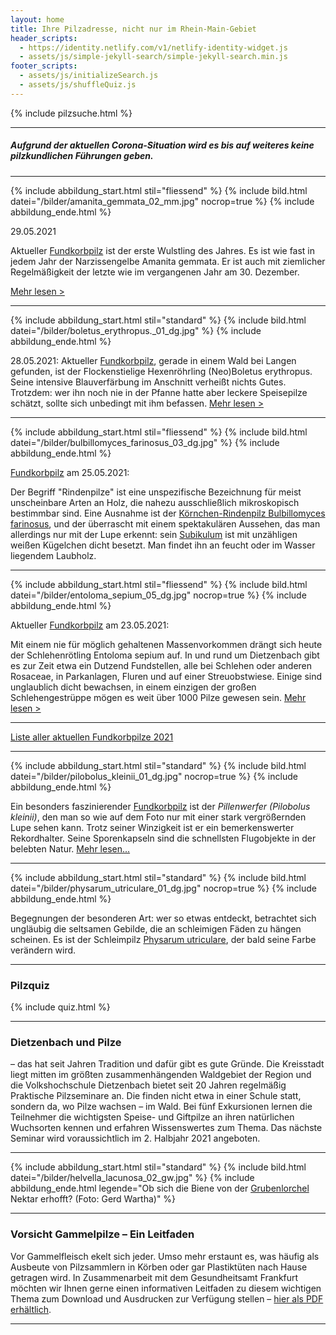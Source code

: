 ```yaml
---
layout: home
title: Ihre Pilzadresse, nicht nur im Rhein-Main-Gebiet
header_scripts:
  - https://identity.netlify.com/v1/netlify-identity-widget.js
  - assets/js/simple-jekyll-search/simple-jekyll-search.min.js
footer_scripts:
  - assets/js/initializeSearch.js
  - assets/js/shuffleQuiz.js
---
```

{% include pilzsuche.html %}

- - -

##### Aufgrund der aktuellen Corona-Situation wird es bis auf weiteres keine pilzkundlichen Führungen geben.

- - -

{% include abbildung_start.html stil="fliessend" %}
{% include bild.html datei="/bilder/amanita_gemmata_02_mm.jpg" nocrop=true %}
{% include abbildung_ende.html %}

29.05.2021

Aktueller [Fundkorbpilz](AA "Glossar-") ist der erste Wulstling des Jahres. Es ist wie fast in jedem Jahr der Narzissengelbe Amanita gemmata. Er ist auch mit ziemlicher Regelmäßigkeit der letzte wie im vergangenen Jahr am 30. Dezember.

[Mehr lesen >](/pilze/amanita-gemmata-narzissengelber-wulstling)

<div class="clear: both"></div>

- - -

{% include abbildung_start.html stil="standard" %}
{% include bild.html datei="/bilder/boletus_erythropus._01_dg.jpg" %}
{% include abbildung_ende.html %}

28.05.2021: Aktueller [Fundkorbpilz](AA "Glossar-"), gerade in einem Wald bei Langen gefunden, ist der Flockenstielige Hexenröhrling (Neo)Boletus erythropus. Seine intensive Blauverfärbung im Anschnitt verheißt nichts Gutes. Trotzdem: wer ihn noch nie in der Pfanne hatte aber leckere Speisepilze schätzt, sollte sich unbedingt mit ihm befassen. [Mehr lesen >](/pilze/boletus-erythropus-flockenstieliger-hexenröhrling)

- - -

{% include abbildung_start.html stil="fliessend" %}
{% include bild.html datei="/bilder/bulbillomyces_farinosus_03_dg.jpg" %}
{% include abbildung_ende.html %}

[Fundkorbpilz](AA "Glossar-") am 25.05.2021:

Der Begriff "Rindenpilze" ist eine unspezifische Bezeichnung für meist unscheinbare Arten an Holz, die nahezu ausschließlich mikroskopisch bestimmbar sind. Eine Ausnahme ist der [Körnchen-Rindenpilz Bulbillomyces farinosus](/pilze/bulbillomyces-farinosus-körnchen-rindenpilz), und der überrascht mit einem spektakulären Aussehen, das man allerdings nur mit der Lupe erkennt: sein [Subikulum](Subikulum "Glossar") ist mit unzähligen weißen Kügelchen dicht besetzt. Man findet ihn an feucht oder im Wasser liegendem Laubholz. 

- - -

{% include abbildung_start.html stil="fliessend" %}
{% include bild.html datei="/bilder/entoloma_sepium_05_dg.jpg" nocrop=true %}
{% include abbildung_ende.html %}

Aktueller [Fundkorbpilz](AA "Glossar-") am 23.05.2021:

Mit einem nie für möglich gehaltenen Massenvorkommen drängt sich heute der Schlehenrötling Entoloma sepium auf. In und rund um Dietzenbach gibt es zur Zeit etwa ein Dutzend Fundstellen, alle bei Schlehen oder anderen Rosaceae, in Parkanlagen, Fluren und auf einer Streuobstwiese. Einige sind unglaublich dicht bewachsen, in einem einzigen der großen Schlehengestrüppe mögen es weit über 1000 Pilze gewesen sein. [Mehr lesen >](/pilze/entoloma-sepium-schlehenrötling)

<div style="clear: both"></div>

- - -

[Liste aller aktuellen Fundkorbpilze 2021](/artikel/liste-aller-aktuellen-fundkorbpilze-2021.html)

- - -

{% include abbildung_start.html stil="standard" %}
{% include bild.html datei="/bilder/pilobolus_kleinii_01_dg.jpg" nocrop=true %}
{% include abbildung_ende.html %}

Ein besonders faszinierender [Fundkorbpilz](AA "Glossar-") ist der *Pillenwerfer (Pilobolus kleinii)*, den man so wie auf dem Foto nur mit einer stark vergrößernden Lupe sehen kann. Trotz seiner Winzigkeit ist er ein bemerkenswerter Rekordhalter. Seine Sporenkapseln sind die schnellsten Flugobjekte in der belebten Natur. [Mehr lesen...](/pilze/pilobolus-kleinii-pillenwerfer)

- - -

{% include abbildung_start.html stil="standard" %}
{% include bild.html datei="/bilder/physarum_utriculare_01_dg.jpg" nocrop=true %}
{% include abbildung_ende.html %}

Begegnungen der besonderen Art: wer so etwas entdeckt, betrachtet sich ungläubig die seltsamen Gebilde, die an schleimigen Fäden zu hängen scheinen. Es ist der Schleimpilz [Physarum utriculare](/pilze/physarum-utriculare-fadenfruchtschleimpilz), der bald seine Farbe verändern wird.

- - -

### Pilzquiz

{% include quiz.html %}

- - -

### Dietzenbach und Pilze

– das hat seit Jahren Tradition und dafür gibt es gute Gründe. Die Kreisstadt liegt mitten im größten zusammenhängenden Waldgebiet der Region und die Volkshochschule Dietzenbach bietet seit 20 Jahren regelmäßig Praktische Pilzseminare an. Die finden nicht etwa in einer Schule statt, sondern da, wo Pilze wachsen – im Wald. Bei fünf Exkursionen lernen die Teilnehmer die wichtigsten Speise- und Giftpilze an ihren natürlichen Wuchsorten kennen und erfahren Wissenswertes zum Thema. Das nächste Seminar wird voraussichtlich im 2. Halbjahr 2021 angeboten.

- - -

{% include abbildung_start.html stil="standard" %}
{% include bild.html datei="/bilder/helvella_lacunosa_02_gw.jpg" %}
{% include abbildung_ende.html legende="Ob sich die Biene von der <a href='/pilze/helvella-lacunosa-grubenlorchel'>Grubenlorchel</a> Nektar erhofft?  (Foto: Gerd Wartha)" %}

- - -

### Vorsicht Gammelpilze – Ein Leitfaden

Vor Gammelfleisch ekelt sich jeder. Umso mehr erstaunt es, was häufig als Ausbeute von Pilzsammlern in Körben oder gar Plastiktüten nach Hause getragen wird. In Zusammenarbeit mit dem Gesundheitsamt Frankfurt möchten wir Ihnen gerne einen informativen Leitfaden zu diesem wichtigen Thema zum Download und Ausdrucken zur Verfügung stellen – [hier als PDF erhältlich](/assets/docs/Fundkorb.de-Gammelpilze.pdf).

- - -